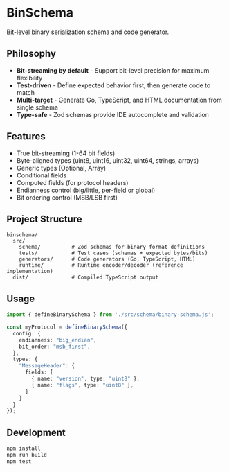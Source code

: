 # BinSchema

Bit-level binary serialization schema and code generator.

## Philosophy

- **Bit-streaming by default** - Support bit-level precision for maximum flexibility
- **Test-driven** - Define expected behavior first, then generate code to match
- **Multi-target** - Generate Go, TypeScript, and HTML documentation from single schema
- **Type-safe** - Zod schemas provide IDE autocomplete and validation

## Features

- True bit-streaming (1-64 bit fields)
- Byte-aligned types (uint8, uint16, uint32, uint64, strings, arrays)
- Generic types (Optional<T>, Array<T>)
- Conditional fields
- Computed fields (for protocol headers)
- Endianness control (big/little, per-field or global)
- Bit ordering control (MSB/LSB first)

## Project Structure

```
binschema/
  src/
    schema/          # Zod schemas for binary format definitions
    tests/           # Test cases (schemas + expected bytes/bits)
    generators/      # Code generators (Go, TypeScript, HTML)
    runtime/         # Runtime encoder/decoder (reference implementation)
  dist/              # Compiled TypeScript output
```

## Usage

```typescript
import { defineBinarySchema } from './src/schema/binary-schema.js';

const myProtocol = defineBinarySchema({
  config: {
    endianness: "big_endian",
    bit_order: "msb_first",
  },
  types: {
    "MessageHeader": {
      fields: [
        { name: "version", type: "uint8" },
        { name: "flags", type: "uint8" },
      ]
    }
  }
});
```

## Development

```bash
npm install
npm run build
npm test
```
